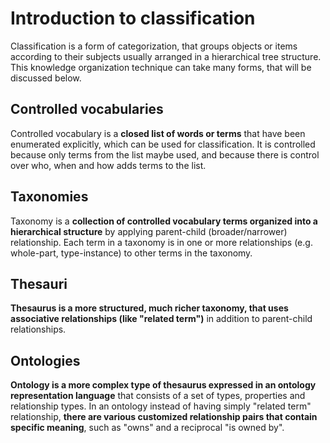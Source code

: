 # Introduction to classification

Classification is a form of categorization, that groups objects or items according to their subjects usually arranged in a hierarchical tree structure. This knowledge organization technique can take many forms, that will be discussed below.

## Controlled vocabularies

Controlled vocabulary is a **closed list of words or terms** that have been enumerated explicitly, which can be used for classification. It is controlled because only terms from the list maybe used, and because there is control over who, when and how adds terms to the list.

## Taxonomies

Taxonomy is a **collection of controlled vocabulary terms organized into a hierarchical structure** by applying parent-child (broader/narrower) relationship. Each term in a taxonomy is in one or more relationships (e.g. whole-part, type-instance) to other terms in the taxonomy.

## Thesauri

**Thesaurus is a more structured, much richer taxonomy, that uses associative relationships (like "related term")** in addition to parent-child relationships.

## Ontologies

**Ontology is a more complex type of thesaurus expressed in an ontology representation language** that consists of a set of types, properties and relationship types. In an ontology instead of having simply "related term" relationship, **there are various customized relationship pairs that contain specific meaning**, such as "owns" and a reciprocal "is owned by".
